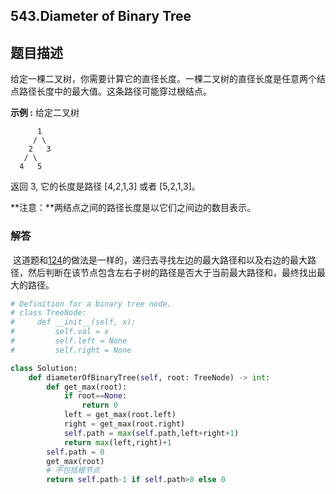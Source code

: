 ## 543.Diameter of Binary Tree

## 题目描述

给定一棵二叉树，你需要计算它的直径长度。一棵二叉树的直径长度是任意两个结点路径长度中的最大值。这条路径可能穿过根结点。

**示例 :**
给定二叉树

          1
         / \
        2   3
       / \     
      4   5    
返回 3, 它的长度是路径 [4,2,1,3] 或者 [5,2,1,3]。

**注意：**两结点之间的路径长度是以它们之间边的数目表示。



### 解答

​	这道题和[124](https://github.com/zhangxiaoyidog/leetcode/blob/master/problems/124.Binary_Tree_Maximum_Path_Sum/README.md)的做法是一样的，递归去寻找左边的最大路径和以及右边的最大路径，然后判断在该节点包含左右子树的路径是否大于当前最大路径和，最终找出最大的路径。

```python
# Definition for a binary tree node.
# class TreeNode:
#     def __init__(self, x):
#         self.val = x
#         self.left = None
#         self.right = None

class Solution:
    def diameterOfBinaryTree(self, root: TreeNode) -> int:
        def get_max(root):
            if root==None:
                return 0
            left = get_max(root.left)
            right = get_max(root.right)
            self.path = max(self.path,left+right+1)
            return max(left,right)+1
        self.path = 0
        get_max(root)
        # 不包括根节点
        return self.path-1 if self.path>0 else 0
```

